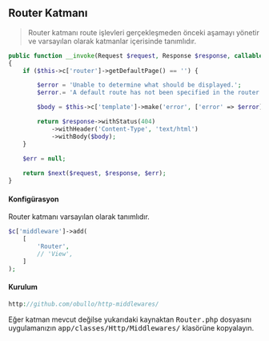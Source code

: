 
## Router Katmanı

> Router katmanı route işlevleri gerçekleşmeden önceki aşamayı yönetir ve varsayılan olarak katmanlar içerisinde tanımlıdır.

```php
public function __invoke(Request $request, Response $response, callable $next = null)
{
    if ($this->c['router']->getDefaultPage() == '') {

        $error = 'Unable to determine what should be displayed.';
        $error.= 'A default route has not been specified in the router middleware.';

        $body = $this->c['template']->make('error', ['error' => $error]);

        return $response->withStatus(404)
            ->withHeader('Content-Type', 'text/html')
            ->withBody($body);
    }
    
    $err = null;

    return $next($request, $response, $err);
}
```

#### Konfigürasyon

Router katmanı varsayılan olarak tanımlıdır.

```php
$c['middleware']->add(
    [
        'Router',
        // 'View',
    ]
);

```

#### Kurulum

```php
http://github.com/obullo/http-middlewares/
```

Eğer katman mevcut değilse yukarıdaki kaynaktan <kbd>Router.php</kbd> dosyasını uygulamanızın <kbd>app/classes/Http/Middlewares/</kbd> klasörüne kopyalayın.